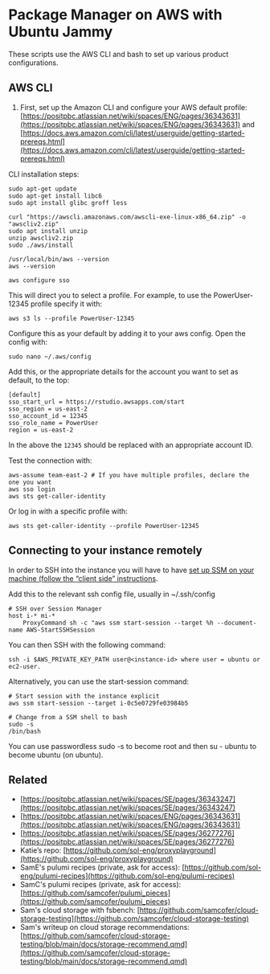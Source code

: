 # Package Manager on AWS with Ubuntu Jammy 

These scripts use the AWS CLI and bash to set up various product configurations. 

## AWS CLI

1. First, set up the Amazon CLI and configure your AWS default profile: [https://positpbc.atlassian.net/wiki/spaces/ENG/pages/36343631](https://positpbc.atlassian.net/wiki/spaces/ENG/pages/36343631) and [https://docs.aws.amazon.com/cli/latest/userguide/getting-started-prereqs.html](https://docs.aws.amazon.com/cli/latest/userguide/getting-started-prereqs.html)
    

CLI installation steps:

```
sudo apt-get update
sudo apt-get install libc6
sudo apt install glibc groff less

curl "https://awscli.amazonaws.com/awscli-exe-linux-x86_64.zip" -o "awscliv2.zip"
sudo apt install unzip
unzip awscliv2.zip
sudo ./aws/install

/usr/local/bin/aws --version
aws --version

aws configure sso
```

This will direct you to select a profile. For example, to use the PowerUser-12345 profile specify it with:

```
aws s3 ls --profile PowerUser-12345
```

Configure this as your default by adding it to your aws config. Open the config with:

```
sudo nano ~/.aws/config
```

Add this, or the appropriate details for the account you want to set as default, to the top:

```
[default]
sso_start_url = https://rstudio.awsapps.com/start
sso_region = us-east-2
sso_account_id = 12345
sso_role_name = PowerUser
region = us-east-2
```

In the above the `12345` should be replaced with an appropriate account ID. 

Test the connection with:

```
aws-assume team-east-2 # If you have multiple profiles, declare the one you want
aws sso login
aws sts get-caller-identity
```

Or log in with a specific profile with:

```
aws sts get-caller-identity --profile PowerUser-12345
```

## Connecting to your instance remotely

In order to SSH into the instance you will have to have [set up SSM on your machine (follow the “client side” instructions](https://positpbc.atlassian.net/wiki/spaces/SE/pages/526614575).

Add this to the relevant ssh config file, usually in ~/.ssh/config

```
# SSH over Session Manager
host i-* mi-*
    ProxyCommand sh -c "aws ssm start-session --target %h --document-name AWS-StartSSHSession 
```

You can then SSH with the following command:

```
ssh -i $AWS_PRIVATE_KEY_PATH user@<instance-id> where user = ubuntu or ec2-user.
```

Alternatively, you can use the start-session command:

```
# Start session with the instance explicit
aws ssm start-session --target i-0c5e0729fe03984b5

# Change from a SSM shell to bash
sudo -s
/bin/bash
```

You can use passwordless sudo -s to become root and then su - ubuntu to become ubuntu (on ubuntu).

## Related

- [https://positpbc.atlassian.net/wiki/spaces/SE/pages/36343247](https://positpbc.atlassian.net/wiki/spaces/SE/pages/36343247)
- [https://positpbc.atlassian.net/wiki/spaces/ENG/pages/36343631](https://positpbc.atlassian.net/wiki/spaces/ENG/pages/36343631)
- [https://positpbc.atlassian.net/wiki/spaces/SE/pages/36277276](https://positpbc.atlassian.net/wiki/spaces/SE/pages/36277276)
- Katie’s repo: [https://github.com/sol-eng/proxyplayground](https://github.com/sol-eng/proxyplayground)
- SamE's pulumi recipes (private, ask for access): [https://github.com/sol-eng/pulumi-recipes](https://github.com/sol-eng/pulumi-recipes)  
- SamC's pulumi recipes (private, ask for access): [https://github.com/samcofer/pulumi_pieces](https://github.com/samcofer/pulumi_pieces)  
- Sam's cloud storage with fsbench: [https://github.com/samcofer/cloud-storage-testing](https://github.com/samcofer/cloud-storage-testing)  
- Sam's writeup on cloud storage recommendations: [https://github.com/samcofer/cloud-storage-testing/blob/main/docs/storage-recommend.qmd](https://github.com/samcofer/cloud-storage-testing/blob/main/docs/storage-recommend.qmd)


